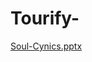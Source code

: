 # Tourify-

[Soul-Cynics.pptx](https://github.com/RegishShrestha/Tourify-/files/9276127/Soul-Cynics.pptx)
